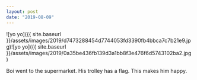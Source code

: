 ```yaml
---
layout: post
date: "2019-08-09"
---
```


![yo yo]({{ site.baseurl }}/assets/images/2019/d7473288454d7744053fd3390fb4bbca7c7b21e9.jpg)![yo yo]({{ site.baseurl }}/assets/images/2019/0a35be436fb139d3a1bb8f3e476f6d5743102ba2.jpg)

Boí went to the supermarket. His trolley has a flag. This makes him happy.
